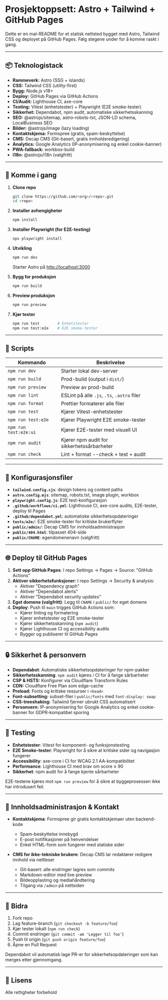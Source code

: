 # Prosjektoppsett: Astro + Tailwind + GitHub Pages

Dette er en mal-README for et statisk nettsted bygget med Astro, Tailwind CSS og deployet på GitHub Pages. Følg stegene under for å komme raskt i gang.

---

## 📦 Teknologistack

* **Rammeverk:** Astro (SSG + islands)
* **CSS:** Tailwind CSS (utility-first)
* **Bygg:** Node.js v18+
* **Deploy:** GitHub Pages via GitHub Actions
* **CI/Audit:** Lighthouse CI, axe-core
* **Testing:** Vitest (enhetstester) + Playwright (E2E smoke-tester)
* **Sikkerhet:** Dependabot, npm audit, automatiske sikkerhetsskanning
* **SEO:** @astrojs/sitemap, astro-robots-txt, JSON-LD schema, LocalBusiness SEO
* **Bilder:** @astrojs/image (lazy loading)
* **Kontaktskjema:** Formspree (gratis, spam-beskyttelse)
* **CMS:** Decap CMS (Git-basert, gratis innholdsredigering)
* **Analytics:** Google Analytics (IP-anonymisering og enkel cookie-banner)
* **PWA-fallback:** workbox-build
* **i18n:** @astrojs/i18n (valgfritt)

---

## 🚀 Komme i gang

1. **Clone repo**

   ```bash
   git clone https://github.com/<org>/<repo>.git
   cd <repo>
   ```

2. **Installer avhengigheter**

   ```bash
   npm install
   ```

3. **Installer Playwright (for E2E-testing)**

   ```bash
   npx playwright install
   ```

4. **Utvikling**

   ```bash
   npm run dev
   ```

   Starter Astro på [http://localhost:3000](http://localhost:3000)

5. **Bygg for produksjon**

   ```bash
   npm run build
   ```

6. **Preview produksjon**

   ```bash
   npm run preview
   ```

7. **Kjør tester**

   ```bash
   npm run test        # Enhetstester
   npm run test:e2e    # E2E smoke-tester
   ```

---

## 🔧 Scripts

| Kommando              | Beskrivelse                                    |
| --------------------- | ---------------------------------------------- |
| `npm run dev`         | Starter lokal dev-server                       |
| `npm run build`       | Prod-build (output i `dist/`)                  |
| `npm run preview`     | Preview av prod-build                          |
| `npm run lint`        | ESLint på alle `.js`, `.ts`, `.astro` filer    |
| `npm run format`      | Prettier formaterer alle filer                 |
| `npm run test`        | Kjører Vitest-enhetstester                     |
| `npm run test:e2e`    | Kjører Playwright E2E smoke-tester             |
| `npm run test:e2e:ui` | Kjører E2E-tester med visuell UI               |
| `npm run audit`       | Kjører npm audit for sikkerhetssårbarheter     |
| `npm run check`       | Lint + format --check + test + audit          |

---

## 🔨 Konfigurasjonsfiler

* **`tailwind.config.cjs`**: design tokens og content paths
* **`astro.config.mjs`**: sitemap, robots.txt, image plugin, workbox
* **`playwright.config.js`**: E2E test-konfigurasjon
* **`.github/workflows/ci.yml`**: Lighthouse CI, axe-core audits, E2E-tester, deploy til Pages
* **`.github/dependabot.yml`**: automatiske sikkerhetsopdateringer
* **`tests/e2e/`**: E2E smoke-tester for kritiske brukerflyter
* **`public/admin/`**: Decap CMS for innholdsadministrasjon
* **`public/404.html`**: tilpasset 404-side
* **`public/CNAME`**: egendomenenavn (valgfritt)

---

## 🌐 Deploy til GitHub Pages

1. **Sett opp GitHub Pages**: I repo Settings → Pages → Source: "GitHub Actions"
2. **Aktiver sikkerhetsfunksjoner**: I repo Settings → Security & analysis:
   - Aktiver "Dependency graph"
   - Aktiver "Dependabot alerts"
   - Aktiver "Dependabot security updates"
3. **Eget domene (valgfritt)**: Legg til `CNAME` i `public/` for eget domene
4. **Deploy**: Push til `main` trigges GitHub Actions som:
   - Kjører linting og formatering
   - Kjører enhetstester og E2E smoke-tester
   - Kjører sikkerhetsskanning (`npm audit`)
   - Kjører Lighthouse CI og accessibility audits
   - Bygger og publiserer til GitHub Pages

---

## 🔒 Sikkerhet & personvern

* **Dependabot**: Automatiske sikkerhetsopdateringer for npm-pakker
* **Sikkerhetsskanning**: `npm audit` kjøres i CI for å fange sårbarheter
* **CSP & HSTS:** Konfigurer via Cloudflare Transform Rules
* **CDN:** Cloudflare Free Plan som edge-cache
* **Preload:** Fonts og kritiske ressurser i `<head>`
* **Font-subsetting:** subset-filer i `public/fonts` med `font-display: swap`
* **CSS-treeshaking:** Tailwind fjerner ubrukt CSS automatisert
* **Personvern:** IP-anonymisering for Google Analytics og enkel cookie-banner for GDPR-kompatibel sporing

---

## 🧪 Testing

* **Enhetstester**: Vitest for komponent- og funksjonstesting
* **E2E Smoke-tester**: Playwright for å sikre at kritiske sider og navigasjon fungerer
* **Accessibility**: axe-core i CI for WCAG 2.1 AA-kompatibilitet
* **Performance**: Lighthouse CI med krav om score ≥ 90
* **Sikkerhet**: npm audit for å fange kjente sårbarheter

E2E-testene kjøres mot `npm run preview` for å sikre at byggeprosessen ikke har introdusert feil.

---

## 📝 Innholdsadministrasjon & Kontakt

* **Kontaktskjema**: Formspree gir gratis kontaktskjemaer uten backend-kode
  - Spam-beskyttelse innebygd
  - E-post notifikasjoner på henvendelser
  - Enkel HTML-form som fungerer med statiske sider

* **CMS for ikke-tekniske brukere**: Decap CMS lar redaktører redigere innhold via nettleser
  - Git-basert: alle endringer lagres som commits
  - Markdown-editor med live preview
  - Bildeopplasting og mediahåndtering
  - Tilgang via `/admin` på nettsiden

---

## 🤝 Bidra

1. Fork repo
2. Lag feature-branch (`git checkout -b feature/foo`)
3. Kjør tester lokalt (`npm run check`)
4. Commit endringer (`git commit -am 'Legger til foo'`)
5. Push til origin (`git push origin feature/foo`)
6. Åpne en Pull Request

Dependabot vil automatisk lage PR-er for sikkerhetsopdateringer som kan merges etter gjennomgang.

---

## 📄 Lisens

Alle rettigheter forbehold
